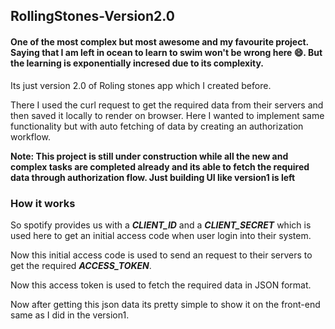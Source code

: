 ## RollingStones-Version2.0

#### One of the most complex but most awesome and my favourite project. Saying that I am left in ocean to learn to swim won't be wrong here 😄. But the learning is exponentially incresed due to its complexity.
Its just version 2.0 of Roling stones app which I created before.

There I used the curl request to get the required data from their servers and then saved it locally to render on browser.
Here I wanted to implement same functionality but with auto fetching of data by creating an authorization workflow.

**Note: This project is still under construction while all the new and complex tasks are completed already and its able to fetch the required data through authorization flow. Just building UI like version1 is left**

### How it works
So spotify provides us with a *__CLIENT_ID__* and a *__CLIENT_SECRET__* which is used here to get an initial access code when user login into their system.

Now this initial access code is used to send an request to their servers to get the required *__ACCESS_TOKEN__*.

Now this access token is used to fetch the required data in JSON format. 

Now after getting this json data its pretty simple to show it on the front-end same as I did in the version1.
